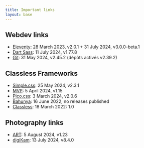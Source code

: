 ```yaml
---
title: Important links
layout: base
---
```

## Webdev links
- [Eleventy](https://github.com/11ty/eleventy): 28 March 2023, v2.0.1 + 31 July 2024, v3.0.0-beta.1
- [Dart Sass](https://github.com/sass/dart-sass): 11 July 2024, v1.77.8
- [Git](https://git-scm.com/download/linux): 31 May 2024, v2.45.2 (dépôts activés v2.39.2)

## Classless Frameworks
- [Simple.css](https://github.com/kevquirk/simple.css): 25 May 2024, v2.3.1
- [MVP](https://github.com/andybrewer/mvp/): 5 April 2024, v1.15
- [Pico.css](https://github.com/picocss/pico): 3 March 2024,  v2.0.6
- [Bahunya](https://github.com/kimeiga/bahunya): 16 June 2022, no releases published
- [Classless](https://github.com/emareg/classlesscss): 18 March 2022: 1.0

## Photography links
- [ART](https://bitbucket.org/agriggio/art/downloads/): 5 August 2024, v1.23
- [digiKam](https://download.kde.org/stable/digikam/): 13 July 2024, v8.4.0